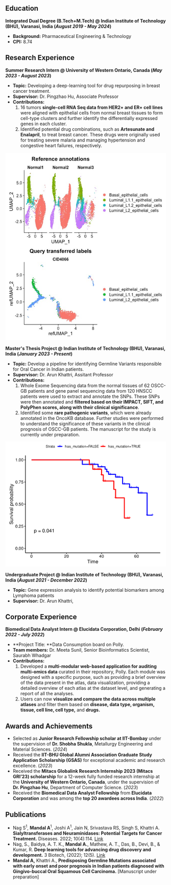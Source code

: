 ## **Education**  
**Integrated Dual Degree (B.Tech+M.Tech) @ Indian Institute of Technology (BHU), Varanasi, India (_August 2019 - May 2024_)**  
- **Background:** Pharmaceutical Engineering & Technology  
- **CPI:** 8.74   

## **Research Experience**  
**Summer Research Intern @ University of Western Ontario, Canada (_May 2023 - August 2023_)**   
- **Topic:** Developing a deep-learning tool for drug repurposing in breast cancer treatment.  
- **Supervisor:** Dr. Pingzhao Hu, Associate Professor  
- **Contributions:**  
  1. 16 tumors **single-cell RNA Seq data from HER2+ and ER+ cell lines** were aligned with epithelial cells from normal breast tissues to form cell-type clusters and further identify the differentially expressed genes in each cluster.  
  2. Identified potential drug combinations, such as **Artesunate and Enalapril**, to treat breast cancer. These drugs were originally used for treating severe malaria and managing hypertension and congestive heart failures, respectively.  

![Alignment of RNA-Seq data of tumor cells with the normal epithelial cells to form cell clusters](/asset/img/UWO.jpg)  

**Master's Thesis Project @ Indian Institute of Technology (BHU), Varanasi, India (_January 2023 - Present_)**  
- **Topic:** Develop a pipeline for identifying Germline Variants responsible for Oral Cancer in Indian patients.  
- **Supervisor:** Dr. Arun Khattri, Assitant Professor  
- **Contributions:**  
  1. Whole Exome Sequencing data from the normal tissues of 62 OSCC-GB patients and gene panel sequencing data from 120 HNSCC patients were used to extract and annotate the SNPs. These SNPs were then annotated and **filtered based on their IMPACT, SIFT, and PolyPhen scores, along with their clinical significance**.  
  2. Identified some **rare pathogenic variants**, which were already annotated in the OncoKB database. Further studies were performed to understand the significance of these variants in the clinical prognosis of OSCC-GB patients. The manuscript for the study is currently under preparation.  

![Survival Analysis](/asset/img/Survival.jpg)  

**Undergraduate Project @ Indian Institute of Technology (BHU), Varanasi, India (_August 2021 - December 2022_)**  
- **Topic:** Gene expression analysis to identify potential biomarkers among Lymphoma patients
- **Supervisor:** Dr. Arun Khattri, 

## **Corporate Experience**  
**Biomedical Data Analyst Intern @ Elucidata Corporation, Delhi (_February 2022 - July 2022_)**  
- **Project Title: **Data Consumption board on Polly.  
- **Team members:** Dr. Meeta Sunil, Senior Bioinformatics Scientist, Saurabh Whadgar  
- **Contributions:**  
  1. Developed a **multi-modular web-based application for auditing multi-omics data** curated in their repository, Polly. Each module was designed with a specific purpose, such as providing a brief overview of the data present in the atlas, data visualization, providing a detailed overview of each atlas at the dataset level, and generating a report of all the analyses.  
  2. Users can now **visualize and compare the data across multiple atlases** and filter them based on **disease, data type, organism, tissue, cell line, cell type,** and **drugs.**  

## **Awards and Achievements**  
- Selected as **Junior Research Fellowship scholar at IIT-Bombay** under the supervision of **Dr. Shobha Shukla**, Metallurgy Engineering and Material Sciences. (_2024_)  
- Received the **IIT-BHU Global Alumni Association Graduate Study Application Scholarship (GSAS)** for exceptional academic and research excellence. (_2023_)  
- Received the **Mitacs Globalink Research Internship 2023 (Mitacs GRI’23) scholarship** for a 12-week fully funded research internship at the **University of Western Ontario, Canada**, under the supervision of **Dr. Pingzhao Hu**, Department of Computer Science. (_2023_)  
- Received the **Biomedical Data Analyst Fellowship** from **Elucidata Corporation** and was among the **top 20 awardees across India**. (_2022_)


## **Publications**  
- Nag S<sup>1</sup>, **Mandal A**<sup>1</sup>, Joshi A<sup>1</sup>, Jain N, Srivastava RS, Singh S, Khattri A. **Sialyltransferases and Neuraminidases: Potential Targets for Cancer Treatment.** Diseases. 2022; 10(4):114. [Link](https://doi.org/10.3390/diseases10040114)    
- Nag, S., Baidya, A. T. K., **Mandal A.**, Mathew, A. T., Das, B., Devi, B., & Kumar, R. **Deep learning tools for advancing drug discovery and development.** 3 Biotech, (2022); 12(5).
  [Link](https://doi.org/10.1007/s13205-022-03165-8)  
- **Mandal A,** Khattri A., **Predisposing Germline Mutations associated with early onset and poor prognosis in Indian patients diagnosed with Gingivo-buccal Oral Squamous Cell Carcinoma.** [Manuscript under preparation]

